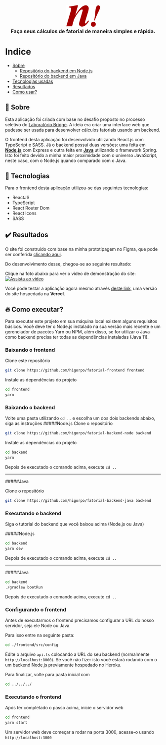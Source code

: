<h3 align="center">
	<img src=".github/logo.png" alt="Fatorial Logo"/>
  <br/>
	<span>
		Faça seus cálculos de fatorial de maneira simples e rápida.
	</span>
</h3>

# Indice 
- [Sobre](#sobre)
    - [Repositório do backend em Node.js](https://github.com/higorpo/fatorial-backend-node)
    - [Repositório do backend em Java](https://github.com/higorpo/fatorial-backend-java)
- [Tecnologias usadas](#tecnologias)
- [Resultados](#resultados)
- [Como usar?](#comousar)

<a id="sobre"></a>
## :bookmark: Sobre
<p>
Esta aplicação foi criada com base no desafio proposto no processo seletivo do <a href="http://bridge.ufsc.br/" target="_blank">Laboratório Bridge</a>. A ideia era criar uma interface web que pudesse ser usada para desenvolver cálculos fatoriais usando um backend.
</p>
<p>
O frontend desta aplicação foi desenvolvido utilizando React.js com TypeScript e SASS. Já o backend possuí duas versões: uma feita em <a href="https://github.com/higorpo/fatorial-backend-node"><strong>Node.js</strong></a> com Express e outra feita em <a href="https://github.com/higorpo/fatorial-backend-java"><strong>Java</strong></a> utilizando o framework Spring. Isto foi feito devido a minha maior proximidade com o universo JavaScript, neste caso, com o Node.js quando comparado com o Java.
</p>

<a id="tecnologias"></a>
## :rocket: Tecnologias
<p>
Para o frontend desta aplicação utilizou-se das seguintes tecnologias:
</p>

- ReactJS
- TypeScript
- React Router Dom
- React Icons
- SASS

<a id="resultados"></a>
## :heavy_check_mark: Resultados
<p>
O site foi construído com base na minha prototipagem no Figma, que pode ser conferida <a href="" target="_blank">clicando aqui</a>.
</p>
<p>Do desenvolvimento desse, chegou-se ao seguinte resultado:</p>

Clique na foto abaixo para ver o vídeo de demonstração do site:
[![Assista ao video](https://lh6.googleusercontent.com/Q5lMf3oBeZ6QT5qX3Z4z9uYr5VgMcI8GMYY8Kh44N0Kz1QqLSG0l7-AYBqYNHwWj2N20BxLU-q6k0RAGJJwK=w1280-h720-k-rw-pd)](https://drive.google.com/file/d/1xHrablhJW5Jk2HBlKEkrrTGFNX5wgXO0/view)


<p>Você pode testar a aplicação agora mesmo através <a href="https://fatorial.vercel.app/" target="_blank">deste link</a>, uma versão do site hospedada na <b>Vercel</b>.</p>


<a id="comousar"></a>
## :fire: Como executar?
<p>Para executar este projeto em sua máquina local existem alguns requisitos básicos. Você deve ter o Node.js instalado na sua versão mais recente e um gerenciador de pacotes Yarn ou NPM, além disso, se for utilizar o Java como backend precisa ter todas as dependências instaladas (Java 11).</p>


### Baixando o frontend
Clone este repositório
```sh 
git clone https://github.com/higorpo/fatorial-frontend frontend
```

Instale as dependências do projeto
```sh 
cd frontend
yarn
```
### Baixando o backend
Volte uma pasta utilizando ```cd ..``` e escolha um dos dois backends abaixo, siga as instruções
#####Node.js
Clone o repositório
```sh 
git clone https://github.com/higorpo/fatorial-backend-node backend
```

Instale as dependências do projeto
```sh 
cd backend
yarn
```

Depois de executado o comando acima, execute ```cd ..```

---

#####Java

Clone o repositório
```sh 
git clone https://github.com/higorpo/fatorial-backend-java backend
```

### Executando o backend
Siga o tutorial do backend que você baixou acima (Node.js ou Java)

#####Node.js
```sh 
cd backend
yarn dev
```
Depois de executado o comando acima, execute ```cd ..```

---

#####Java

```sh 
cd backend
./gradlew bootRun
```
Depois de executado o comando acima, execute ```cd ..```

### Configurando o frontend
Antes de executarmos o frontend precisamos configurar a URL do nosso servidor, seja ele Node ou Java. 

Para isso entre na seguinte pasta:
```sh 
cd ./frontend/src/config
```
Edite o arquivo ```api.ts``` colocando a URL do seu backend (normalmente ```http://localhost:8000```). Se você não fizer isto você estará rodando com o um backend Node.js previamente hospedado no Heroku.

Para finalizar, volte para pasta inicial com
```sh 
cd ../../../
```
### Executando o frontend
Após ter completado o passo acima, inicie o servidor web
```sh 
cd frontend
yarn start
```
Um servidor web deve começar a rodar na porta 3000, acesse-o usando ```http://localhost:3000```